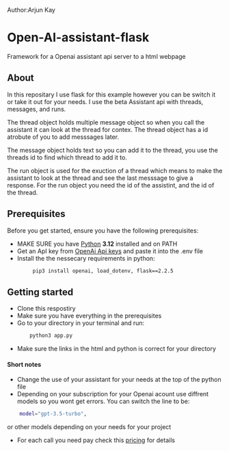 Author:Arjun Kay

# Open-AI-assistant-flask
Framework for a Openai assistant api server to a html webpage

## About
In this repositary I use flask for this example however you can be switch it or take it out for your needs. 
I use the beta Assistant api with threads, messages, and runs. 

The thread object holds multiple message object so when you call the assistant it can look at the thread for contex. The thread object has a id atrobute of you to add messsages later.

The message object holds text so you can add it to the thread, you use the threads id to find which thread to add it to.

The run object is used for the exuction of a thread which means to make the assistant to look at the thread and see the last messsage to give a response. For the run object you need the id of the assistint, and the id of the thread.





## Prerequisites

Before you get started, ensure you have the following prerequisites:
- MAKE SURE you have [Python](https://www.python.org/downloads/release/python-3120/) **3.12** installed and on PATH
- Get an ApI key from [OpenAi Api keys](https://platform.openai.com/api-keys) and paste it into the .env file
- Install the the nessecary requirements in python:
   ```bash
        pip3 install openai, load_dotenv, flask==2.2.5

## Getting started

- Clone this respostiry
- Make sure you have everything in the prerequisites
- Go to your directory in your terminal and run:
   ```bash
       python3 app.py
- Make sure the links in the html and python is correct for your directory

#### Short notes
- Change the use of your assistant for your needs at the top of the python file
- Depending on your subscription for your Openai acount use diffrent models so you wont get errors. You can switch the line to be:
 ```bash
     model="gpt-3.5-turbo",
 ```
 or other models depending on your needs for your project
- For each call you need pay check this [pricing](https://openai.com/pricing#language-models) for details

  
